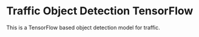 # Traffic Object Detection TensorFlow
This is a TensorFlow based object detection model for traffic.
